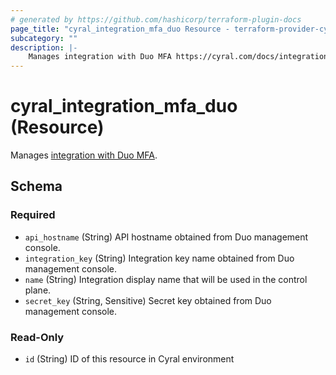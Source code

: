 ```yaml
---
# generated by https://github.com/hashicorp/terraform-plugin-docs
page_title: "cyral_integration_mfa_duo Resource - terraform-provider-cyral"
subcategory: ""
description: |-
    Manages integration with Duo MFA https://cyral.com/docs/integrations/authentication/mfa/duo.
---
```


# cyral_integration_mfa_duo (Resource)

Manages [integration with Duo MFA](https://cyral.com/docs/integrations/authentication/mfa/duo).

<!-- schema generated by tfplugindocs -->

## Schema

### Required

-   `api_hostname` (String) API hostname obtained from Duo management console.
-   `integration_key` (String) Integration key name obtained from Duo management console.
-   `name` (String) Integration display name that will be used in the control plane.
-   `secret_key` (String, Sensitive) Secret key obtained from Duo management console.

### Read-Only

-   `id` (String) ID of this resource in Cyral environment
